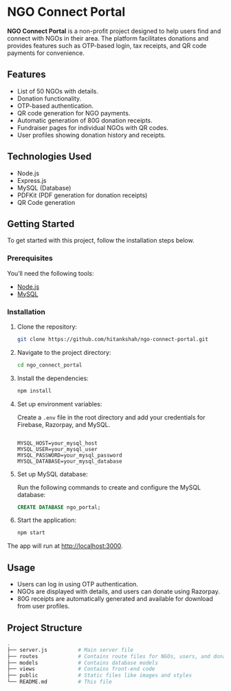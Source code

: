 # NGO Connect Portal

**NGO Connect Portal** is a non-profit project designed to help users find and connect with NGOs in their area. The platform facilitates donations and provides features such as OTP-based login, tax receipts, and QR code payments for convenience.

## Features

- List of 50 NGOs with details.
- Donation functionality.
- OTP-based authentication. 
- QR code generation for NGO payments.
- Automatic generation of 80G donation receipts.
- Fundraiser pages for individual NGOs with QR codes.
- User profiles showing donation history and receipts.

## Technologies Used

- Node.js
- Express.js
- MySQL (Database)
- PDFKit (PDF generation for donation receipts)
- QR Code generation

## Getting Started

To get started with this project, follow the installation steps below.

### Prerequisites

You’ll need the following tools:

- [Node.js](https://nodejs.org/)
- [MySQL](https://www.mysql.com/)

### Installation

1. Clone the repository:

    ```bash
    git clone https://github.com/hitankshah/ngo-connect-portal.git
    ```

2. Navigate to the project directory:

    ```bash
    cd ngo_connect_portal
    ```

3. Install the dependencies:

    ```bash
    npm install
    ```

4. Set up environment variables:

    Create a `.env` file in the root directory and add your credentials for Firebase, Razorpay, and MySQL.

    ```env

    MYSQL_HOST=your_mysql_host
    MYSQL_USER=your_mysql_user
    MYSQL_PASSWORD=your_mysql_password
    MYSQL_DATABASE=your_mysql_database
    ```

5. Set up MySQL database:

    Run the following commands to create and configure the MySQL database:

    ```sql
    CREATE DATABASE ngo_portal;
    ```

6. Start the application:

    ```bash
    npm start
    ```

The app will run at [http://localhost:3000](http://localhost:3000).

## Usage

- Users can log in using OTP authentication.
- NGOs are displayed with details, and users can donate using Razorpay.
- 80G receipts are automatically generated and available for download from user profiles.

## Project Structure

```bash
.
├── server.js          # Main server file
├── routes             # Contains route files for NGOs, users, and donations
├── models             # Contains database models
├── views              # Contains front-end code
├── public             # Static files like images and styles
└── README.md          # This file
